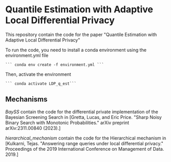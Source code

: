# Quantile Estimation with Adaptive Local Differential Privacy

This repository contain the code for the paper "Quantile Estimation with Adaptive Local Differential Privacy" 

To run the code, you need to install a conda environment using the environment.yml file
    
    ``` conda env create -f environment.yml ```

Then, activate the environment

    ``` conda activate LDP_q_est```

## Mechanisms
*BaySS* contain the code for the differential private implementation of the Bayesian Screening Search in 
[Gretta, Lucas, and Eric Price. "Sharp Noisy Binary Search with Monotonic Probabilities." arXiv preprint arXiv:2311.00840 (2023).]

*hierarchical_mechanism* contain the code for the Hierarchical mechanism in 
[Kulkarni, Tejas. "Answering range queries under local differential privacy." Proceedings of the 2019 International Conference on Management of Data. 2019.]
